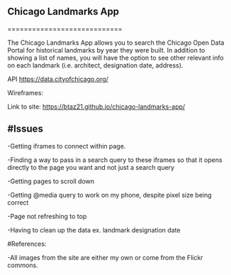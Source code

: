## Chicago Landmarks App
============================

The Chicago Landmarks App allows you to search the Chicago Open Data Portal for historical landmarks by year they were built. In addition to showing a list of names, you will have the option to see other relevant info on each landmark (i.e. architect, designation date, address).

API
https://data.cityofchicago.org/

Wireframes:


Link to site:
https://btaz21.github.io/chicago-landmarks-app/


#Issues
-------
-Getting iframes to connect within page.

-Finding a way to pass in a search query to these iframes so that it opens directly to the page you want and not just a search query

-Getting pages to scroll down

-Getting @media query to work on my phone, despite pixel size being correct

-Page not refreshing to top

-Having to clean up the data
ex. landmark designation date


#References:

-All images from the site are either my own or come from the Flickr commons.

[Reference #1]: http://www.phmc.state.pa.us/portal/communities/architecture/styles/mid-19th-century.html
[Reference #2]: https://developer.mozilla.org/en-US/docs/Web/HTML/Element/iframe
[Reference #3]: https://www.w3schools.com/jsref/jsref_substr.asp
[Reference #4]: https://www.w3schools.com/jsref/jsref_getfullyear.asp?fbclid=IwAR0v4yMWMQdQ1tdPREJu5CuJwlLbKPcXRccymrBMOzEZ12Kx1hQ9BrbxZ5I
[Reference #5]: https://stackoverflow.com/questions/21530274/format-for-a-url-that-goes-to-google-image-search
[Reference #6]: https://w3bits.com/rainbow-text/
[Reference #7]: https://www.youtube.com/watch?v=N6bqSR1oLlc
[Reference #8]: https://stackoverflow.com/questions/29884654/button-that-refreshes-the-page-on-click
[Reference #9]: https://stackoverflow.com/questions/17344339/media-query-not-working-in-mobile-works-fine-in-chrome
[Reference #10]: https://sabe.io/tutorials/how-to-create-modal-popup-box
